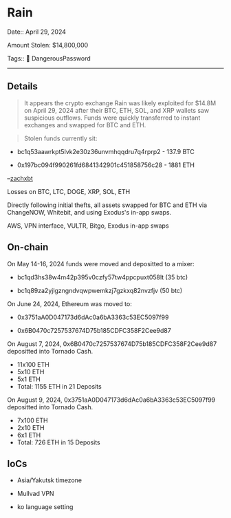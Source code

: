 # Rain 

Date:: April 29, 2024

Amount Stolen: $14,800,000

Tags:: 🔐 DangerousPassword

---

## Details

> It appears the crypto exchange Rain was likely exploited for $14.8M on April 29, 2024 after their BTC, ETH, SOL, and XRP wallets saw suspicious outflows. Funds were quickly transferred to instant exchanges and swapped for BTC and ETH.

> Stolen funds currently sit:

- bc1q53aawrkpt5lvk2e30z36unvmhqqdru7q4rprp2 - 137.9 BTC 

- 0x197bc094f990261fd6841342901c451858756c28 - 1881 ETH

–[zachxbt](https://t.me/investigations/122)


Losses on BTC, LTC, DOGE, XRP, SOL, ETH

Directly following initial thefts, all assets swapped for BTC and ETH via ChangeNOW, Whitebit, and using Exodus's in-app swaps.

AWS, VPN interface, VULTR, Bitgo, Exodus in-app swaps

## On-chain

On May 14-16, 2024 funds were moved and depositted to a mixer:

- bc1qd3hs38w4m42p395v0czfy57tw4ppcpuxt058lt (35 btc)

- bc1q89za2yjlgzngndvqwpwemkzj7gzkxq82nvzfjv (50 btc)


On June 24, 2024, Ethereum was moved to:

- 0x3751aA0D047173d6dAc0a6bA3363c53EC5097f99

- 0x6B0470c7257537674D75b185CDFC358F2Cee9d87



On August 7, 2024, 0x6B0470c7257537674D75b185CDFC358F2Cee9d87 depositted into Tornado Cash.

- 11x100 ETH
- 5x10 ETH
- 5x1 ETH
- Total: 1155 ETH in 21 Deposits



On August 9, 2024, 0x3751aA0D047173d6dAc0a6bA3363c53EC5097f99 depositted into Tornado Cash.

- 7x100 ETH
- 2x10 ETH
- 6x1 ETH
- Total: 726 ETH in 15 Deposits





## IoCs


- Asia/Yakutsk timezone

- Mullvad VPN

- ko language setting